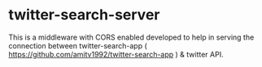 # twitter-search-server
This is a middleware with CORS enabled developed to help in serving the connection between 
twitter-search-app 
( https://github.com/amitv1992/twitter-search-app ) 
& twitter API.